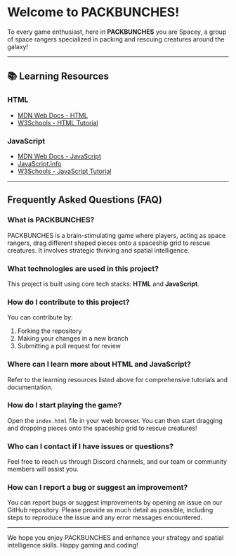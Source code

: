 # Welcome to PACKBUNCHES! 

To every game enthusiast, here in **PACKBUNCHES** you are Spacey, a group of space rangers specialized in packing and rescuing creatures around the galaxy! 

<hr> 

## 📚 Learning Resources

### HTML
- [MDN Web Docs - HTML](https://developer.mozilla.org/en-US/docs/Web/HTML)
- [W3Schools - HTML Tutorial](https://www.w3schools.com/html/)

### JavaScript
- [MDN Web Docs - JavaScript](https://developer.mozilla.org/en-US/docs/Web/JavaScript)
- [JavaScript.info](https://javascript.info/)
- [W3Schools - JavaScript Tutorial](https://www.w3schools.com/js/)

<hr> 

## Frequently Asked Questions (FAQ)

### What is PACKBUNCHES?
PACKBUNCHES is a brain-stimulating game where players, acting as space rangers, drag different shaped pieces onto a spaceship grid to rescue creatures. It involves strategic thinking and spatial intelligence.

### What technologies are used in this project?
This project is built using core tech stacks: **HTML** and **JavaScript**.

### How do I contribute to this project?
You can contribute by:
1. Forking the repository
2. Making your changes in a new branch
3. Submitting a pull request for review

### Where can I learn more about HTML and JavaScript?
Refer to the learning resources listed above for comprehensive tutorials and documentation.

### How do I start playing the game?
Open the `index.html` file in your web browser. You can then start dragging and dropping pieces onto the spaceship grid to rescue creatures!

### Who can I contact if I have issues or questions?
Feel free to reach us through Discord channels, and our team or community members will assist you.

### How can I report a bug or suggest an improvement?
You can report bugs or suggest improvements by opening an issue on our GitHub repository. Please provide as much detail as possible, including steps to reproduce the issue and any error messages encountered.

---

We hope you enjoy PACKBUNCHES and enhance your strategy and spatial intelligence skills. Happy gaming and coding! 
